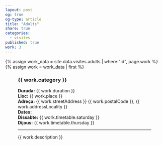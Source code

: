 ```yaml
---
layout: post
og: true
og-type: article
title: "Adults" 
share: true
categories:
  - visites
published: true
work: 3
---
```


{% assign work_data = site.data.visites.adults | where:"id", page.work %}
{% assign work = work_data | first %}
<figure class="no-margin margin-bottom-1">
    <div class="embed-container embed-container_{{ work.aspect_ratio }}">
      <core-image sizing="cover" class="core-image-size" preload fade src="{{ work.featured_src }}"></core-image> 
    </div>
    <div class="padding-artwork-container" itemscope itemtype="http://schema.org/Event">
        <h3><span itemprop="name">{{ work.category }}</span></h3>
        <strong>Durada:</strong> {{ work.duration }}<br/>
        <meta itemprop="startDate" content="{{ work.startDate }}">
        <div itemprop="location" itemscope itemtype="http://schema.org/Place">
          <strong>Lloc:</strong> {{ work.place }}
          <div itemprop="address" itemscope itemtype="http://schema.org/PostalAddress">
            <strong>Adreça:</strong> <span itemprop="streetAddress">{{ work.streetAddress }}</span> <span itemprop="postalCode">{{ work.postalCode }}</span>, <span itemprop="addressLocality">{{ work.addressLocality }}</span>
          </div>
        </div>
        <strong>Dates:</strong><br/>
        <strong>Dissabte:</strong> {{ work.timetable.saturday }}<br/>
        <strong>Dijous:</strong> {{ work.timetable.thursday }}
        <hr/>
        {{ work.description }}
    </div>
</figure>